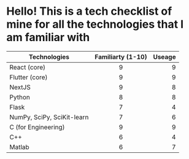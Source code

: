 # Hello! This is a tech checklist of mine for all the technologies that I am familiar with

| Technologies  | Familiarty (1-10)    | Useage|
| ------------- |:-------------:      | -----:|
| React (core)                        | 9            |9|
| Flutter (core)                      | 9            |9|
| NextJS                              | 9            |8|
| Python                              | 8            |8|
| Flask                               | 7            |4|
| NumPy, SciPy, SciKit-learn          | 7            |6|
| C (for Engineering)                 | 9            |9|
| C++                                 | 6            |4|
| Matlab                              | 6            |7|
